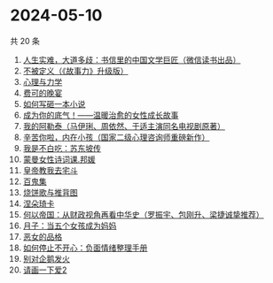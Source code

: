# 2024-05-10

共 20 条

<!-- BEGIN WEREAD -->
<!-- 最后更新时间 2024-05-10 05:01:04 +0800 -->
1. [人生实难，大道多歧：书信里的中国文学巨匠（微信读书出品）](https://weread.qq.com/web/bookDetail/22732c80813ab875cg017a80)
1. [不被定义（《故事力》升级版）](https://weread.qq.com/web/bookDetail/52332dd0813ab861ag014fc9)
1. [心理与力学](https://weread.qq.com/web/bookDetail/a0432e40813ab8d08g012a03)
1. [费可的晚宴](https://weread.qq.com/web/bookDetail/60c325d0813ab74e9g015b91)
1. [如何写砸一本小说](https://weread.qq.com/web/bookDetail/b0f322a0813ab7ee4g0167e1)
1. [成为你的底气！——温暖治愈的女性成长故事](https://weread.qq.com/web/bookDetail/d6132a50813ab87f3g015662)
1. [我的阿勒泰（马伊琍、周依然、于适主演同名电视剧原著）](https://weread.qq.com/web/bookDetail/6e732140813ab6e60g013caf)
1. [辛苦你啦，内在小孩（国家二级心理咨询师重磅新作）](https://weread.qq.com/web/bookDetail/5b132110813ab86b6g015c5d)
1. [我是不白吃：苏东坡传](https://weread.qq.com/web/bookDetail/585323b0813ab85e0g013d98)
1. [蒙曼女性诗词课.邦媛](https://weread.qq.com/web/bookDetail/2d932c60813ab8681g0184b7)
1. [皇帝教我去宅斗](https://weread.qq.com/web/bookDetail/78d32060813ab861ag013cb4)
1. [百鬼集](https://weread.qq.com/web/bookDetail/668326d0813ab8b82g016d9c)
1. [烧饼歌与推背图](https://weread.qq.com/web/bookDetail/bb532690813ab8bf2g0111d3)
1. [涅朵琦卡](https://weread.qq.com/web/bookDetail/f0932800813ab8cfdg0111df)
1. [何以帝国：从财政视角再看中华史（罗振宇、包刚升、梁捷诚挚推荐）](https://weread.qq.com/web/bookDetail/51f32de0813ab8c35g01089a)
1. [月子：当五个女孩成为妈妈](https://weread.qq.com/web/bookDetail/8ac32350813ab8cf1g0129bd)
1. [恶女的品格](https://weread.qq.com/web/bookDetail/5e3326e0813ab8c2eg01754f)
1. [如何停止不开心：负面情绪整理手册](https://weread.qq.com/web/bookDetail/d3e326d0813ab8b0cg017513)
1. [别对企鹅发火](https://weread.qq.com/web/bookDetail/622324d0813ab8b9fg013e0b)
1. [请画一下爱2](https://weread.qq.com/web/bookDetail/64332740813ab8c3dg013f89)
<!-- END WEREAD -->